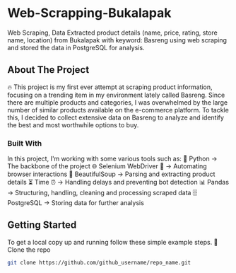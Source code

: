 # Web-Scrapping-Bukalapak
Web Scraping, Data Extracted product details (name, price, rating, store name, location) from Bukalapak with keyword: Basreng using web scraping and stored the data in PostgreSQL for analysis. 

<!-- ABOUT THE PROJECT -->
## About The Project
🔥 This project is my first ever attempt at scraping product information, focusing on a trending item in my environment lately called Basreng. Since there are multiple products and categories, I was overwhelmed by the large number of similar products available on the e-commerce platform. To tackle this, I decided to collect extensive data on Basreng to analyze and identify the best and most worthwhile options to buy.


### Built With
In this project, I'm working with some various tools such as:
🐍 Python → The backbone of the project
🌐 Selenium WebDriver 🤖 → Automating browser interactions
🍜 BeautifulSoup → Parsing and extracting product details
⏳ Time ⏰ → Handling delays and preventing bot detection
📊 Pandas → Structuring, handling, cleaning and processing scraped data
🗄️ PostgreSQL → Storing data for further analysis


## Getting Started
To get a local copy up and running follow these simple example steps. 
📡Clone the repo
   ```sh
   git clone https://github.com/github_username/repo_name.git
